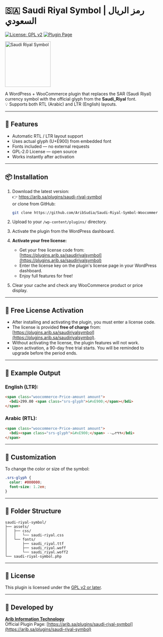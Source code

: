 # 🇸🇦 Saudi Riyal Symbol | رمز الريال السعودي

[![License: GPL v2](https://img.shields.io/badge/license-GPL--2.0-blue.svg)](https://www.gnu.org/licenses/old-licenses/gpl-2.0.en.html)
[![Plugin Page](https://img.shields.io/badge/Official%20Page-arib.sa-blue)](https://arib.sa/plugins/saudi-riyal-symbol)

<img src="assets/images/Saudi_Riyal_Symbol-2.svg" alt="Saudi Riyal Symbol" width="150" />

A WordPress + WooCommerce plugin that replaces the SAR (Saudi Riyal) currency symbol with the official glyph from the **Saudi_Riyal** font.  
💡 Supports both RTL (Arabic) and LTR (English) layouts.

---

## 🌟 Features

- Automatic RTL / LTR layout support  
- Uses actual glyph (U+E900) from embedded font  
- Fonts included — no external requests  
- GPL‑2.0 License — open source  
- Works instantly after activation

---

## 📦 Installation

1. Download the latest version:  
   👉 https://arib.sa/plugins/saudi-riyal-symbol  
   or clone from GitHub:
   ```bash
   git clone https://github.com/AribSudia/Saudi-Riyal-Symbol-Woocommerce-WP-Plugin.git
   ```

2. Upload to your `/wp-content/plugins/` directory.

3. Activate the plugin from the WordPress dashboard.

4. **Activate your free license:**
   - Get your free license code from: [https://plugins.arib.sa/saudiriyalsymbol](https://plugins.arib.sa/saudiriyalsymbol)
   - Enter the license key on the plugin's license page in your WordPress dashboard.
   - Enjoy full features for free!

5. Clear your cache and check any WooCommerce product or price display.

---

## 🧪 Free License Activation

- After installing and activating the plugin, you must enter a license code.
- The license is provided **free of charge** from: [https://plugins.arib.sa/saudiriyalsymbol](https://plugins.arib.sa/saudiriyalsymbol).
- Without activating the license, the plugin features will not work.
- Upon activation, a 90-day free trial starts. You will be reminded to upgrade before the period ends.

---

## 🧪 Example Output

### English (LTR):
```html
<span class="woocommerce-Price-amount amount">
  <bdi>299.00 <span class="srs-glyph">&#xE900;</span></bdi>
</span>
```

### Arabic (RTL):
```html
<span class="woocommerce-Price-amount amount">
  <bdi><span class="srs-glyph">&#xE900;</span> ٢٩٩ٮ٠٠</bdi>
</span>
```

---

## 🎨 Customization

To change the color or size of the symbol:
```css
.srs-glyph {
  color: #000000;
  font-size: 1.2em;
}
```

---

## 👢 Folder Structure
```
saudi-riyal-symbol/
├── assets/
│   ├── css/
│   │   └── saudi-riyal.css
│   └── fonts/
│       ├── saudi_riyal.ttf
│       ├── saudi_riyal.woff
│       └── saudi_riyal.woff2
└── saudi-riyal-symbol.php
```

---

## 📃 License

This plugin is licensed under the [GPL v2 or later](https://www.gnu.org/licenses/old-licenses/gpl-2.0.en.html).

---

## 🧐 Developed by

**[Arib Information Technology](https://arib.sa)**  
Official Plugin Page: [https://arib.sa/plugins/saudi-riyal-symbol](https://arib.sa/plugins/saudi-riyal-symbol)
